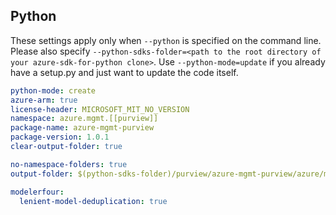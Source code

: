 ## Python

These settings apply only when `--python` is specified on the command line.
Please also specify `--python-sdks-folder=<path to the root directory of your azure-sdk-for-python clone>`.
Use `--python-mode=update` if you already have a setup.py and just want to update the code itself.

``` yaml $(python)
python-mode: create
azure-arm: true
license-header: MICROSOFT_MIT_NO_VERSION
namespace: azure.mgmt.[[purview]]
package-name: azure-mgmt-purview
package-version: 1.0.1
clear-output-folder: true
```
``` yaml $(python)
no-namespace-folders: true
output-folder: $(python-sdks-folder)/purview/azure-mgmt-purview/azure/mgmt/purview
```


``` yaml $(python)
modelerfour:
  lenient-model-deduplication: true
```
